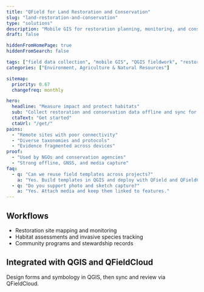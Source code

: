 ```yaml
---
title: "QField for Land Restoration and Conservation"
slug: "land-restoration-and-conservation"
type: "solutions"
description: "Mobile GIS for restoration planning, monitoring, and conservation field surveys."
draft: false

hiddenFromHomePage: true
hiddenFromSearch: false

tags: ["field data collection", "mobile GIS", "QGIS fieldwork", "restoration", "conservation", "habitat mapping"]
categories: ["Environment, Agriculture & Natural Resources"]

sitemap:
  priority: 0.67
  changefreq: monthly

hero:
  headline: "Measure impact and protect habitats"
  sub: "Collect restoration and conservation data offline and sync for collaborative analysis."
  ctaText: "Get started"
  ctaUrl: "/get/"
pains:
  - "Remote sites with poor connectivity"
  - "Diverse taxonomies and protocols"
  - "Evidence fragmented across devices"
proof:
  - "Used by NGOs and conservation agencies"
  - "Strong offline, GNSS, and media capture"
faq:
  - q: "Can we reuse field templates across projects?"
    a: "Yes. Build templates in QGIS and deploy with QField and QFieldCloud."
  - q: "Do you support photo and sketch capture?"
    a: "Yes. Attach media and keep them linked to features."
---
```


## Workflows
- Restoration site mapping and monitoring  
- Habitat assessments and invasive species tracking  
- Community programs and stewardship records

## Integrated with QGIS and QFieldCloud
Design forms and symbology in QGIS, then sync and review via QFieldCloud.
